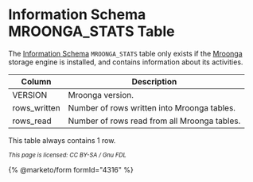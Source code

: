 # Information Schema MROONGA\_STATS Table

The [Information Schema](../) `MROONGA_STATS` table only exists if the [Mroonga](../../../../../../server-usage/storage-engines/mroonga/) storage engine is installed, and contains information about its activities.

| Column        | Description                                  |
| ------------- | -------------------------------------------- |
| VERSION       | Mroonga version.                             |
| rows\_written | Number of rows written into Mroonga tables.  |
| rows\_read    | Number of rows read from all Mroonga tables. |

This table always contains 1 row.

<sub>_This page is licensed: CC BY-SA / Gnu FDL_</sub>

{% @marketo/form formId="4316" %}
